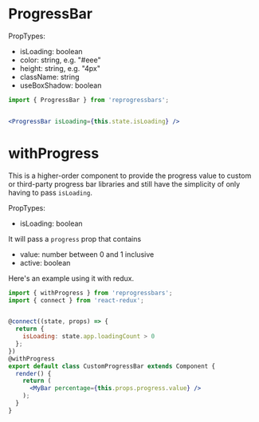 # ProgressBar

PropTypes:
- isLoading: boolean
- color: string, e.g. "#eee"
- height: string, e.g. "4px"
- className: string
- useBoxShadow: boolean


```jsx
import { ProgressBar } from 'reprogressbars';


<ProgressBar isLoading={this.state.isLoading} />
```


# withProgress
This is a higher-order component to provide the progress value to custom or third-party
progress bar libraries and still have the simplicity of only having to pass `isLoading`.

PropTypes:
- isLoading: boolean

It will pass a `progress` prop that contains
- value: number between 0 and 1 inclusive
- active: boolean

Here's an example using it with redux.

```jsx
import { withProgress } from 'reprogressbars';
import { connect } from 'react-redux';


@connect((state, props) => {
  return {
    isLoading: state.app.loadingCount > 0
  };
})
@withProgress
export default class CustomProgressBar extends Component {
  render() {
    return (
      <MyBar percentage={this.props.progress.value} />
    );
  }
}
```
